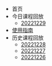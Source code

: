 - 首页
- 今日课程回放
  - [20221229](今日课程回放/20221229.md)
- [使用指南](使用指南.md)
- 历史课程回放
  - [20221228](历史课程回放/20221228.md)
  - [20221227](历史课程回放/20221227.md)
  - [20221226](历史课程回放/20221226.md)
